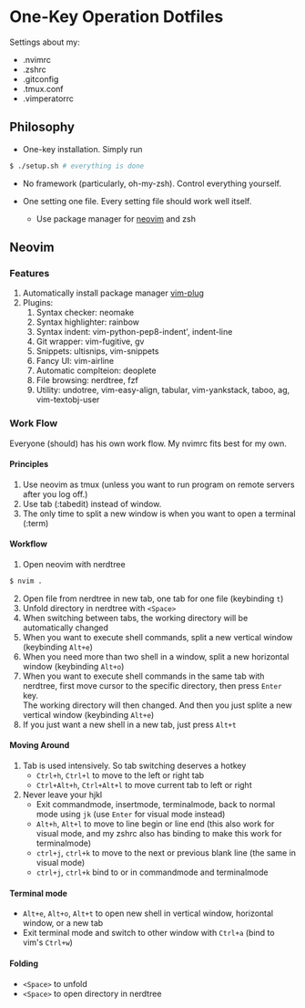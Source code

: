 # One-Key Operation Dotfiles

Settings about my:
* .nvimrc
* .zshrc
* .gitconfig
* .tmux.conf
* .vimperatorrc

## Philosophy
* One-key installation. Simply run
```bash
$ ./setup.sh # everything is done

```

* No framework (particularly, oh-my-zsh). Control everything yourself.

* One setting one file. Every setting file should work well itself.
    * Use package manager for [neovim](https://github.com/neovim/neovim/wiki/Installing-Neovim) and zsh


## Neovim

### Features
1. Automatically install package manager [vim-plug](https://github.com/junegunn/vim-plug)
2. Plugins:
    1. Syntax checker: neomake
    2. Syntax highlighter: rainbow
    3. Syntax indent: vim-python-pep8-indent', indent-line
    4. Git wrapper: vim-fugitive, gv
    5. Snippets: ultisnips, vim-snippets
    6. Fancy UI: vim-airline
    7. Automatic complteion: deoplete
    8. File browsing: nerdtree, fzf
    9. Utility: undotree, vim-easy-align, tabular, vim-yankstack, taboo, ag, vim-textobj-user


### Work Flow
Everyone (should) has his own work flow. My nvimrc fits best for my own.

#### Principles
1. Use neovim as tmux (unless you want to run program on remote servers after you log off.)
2. Use tab (:tabedit) instead of window.
3. The only time to split a new window is when you want to open a terminal (:term)

#### Workflow
1. Open neovim with nerdtree
```bash
$ nvim .
```
2. Open file from nerdtree in new tab, one tab for one file (keybinding `t`)
3. Unfold directory in nerdtree with `<Space>`
3. When switching between tabs, the working directory will be automatically changed
4. When you want to execute shell commands, split a new vertical window (keybinding `Alt+e`)
5. When you need more than two shell in a window, split a new horizontal window (keybinding `Alt+o`)
6. When you want to execute shell commands in the same tab with nerdtree, first move cursor to the specific directory, then press `Enter` key.  
The working directory will then changed. And then you just splite a new vertical window (keybinding `Alt+e`)
7. If you just want a new shell in a new tab, just press `Alt+t`

#### Moving Around
1. Tab is used intensively. So tab switching deserves a hotkey
    * `Ctrl+h`, `Ctrl+l` to move to the left or right tab
    * `Ctrl+Alt+h`, `Ctrl+Alt+l` to move current tab to left or right
2. Never leave your hjkl
    * Exit commandmode, insertmode, terminalmode, back to normal mode using `jk` (use `Enter` for visual mode instead)
    * `Alt+h`, `Alt+l` to move to line begin or line end (this also work for visual mode, and my zshrc also has binding to make this work for terminalmode)
    * `ctrl+j`, `ctrl+k` to move to the next or previous blank line (the same in visual mode)
    * `ctrl+j`, `ctrl+k` bind to <Down> or <Up> in commandmode and terminalmode

#### Terminal mode
* `Alt+e`, `Alt+o`, `Alt+t` to open new shell in vertical window, horizontal window, or a new tab
* Exit terminal mode and switch to other window with `Ctrl+a` (bind to vim's `Ctrl+w`)

#### Folding
* `<Space>` to unfold
* `<Space>` to open directory in nerdtree
